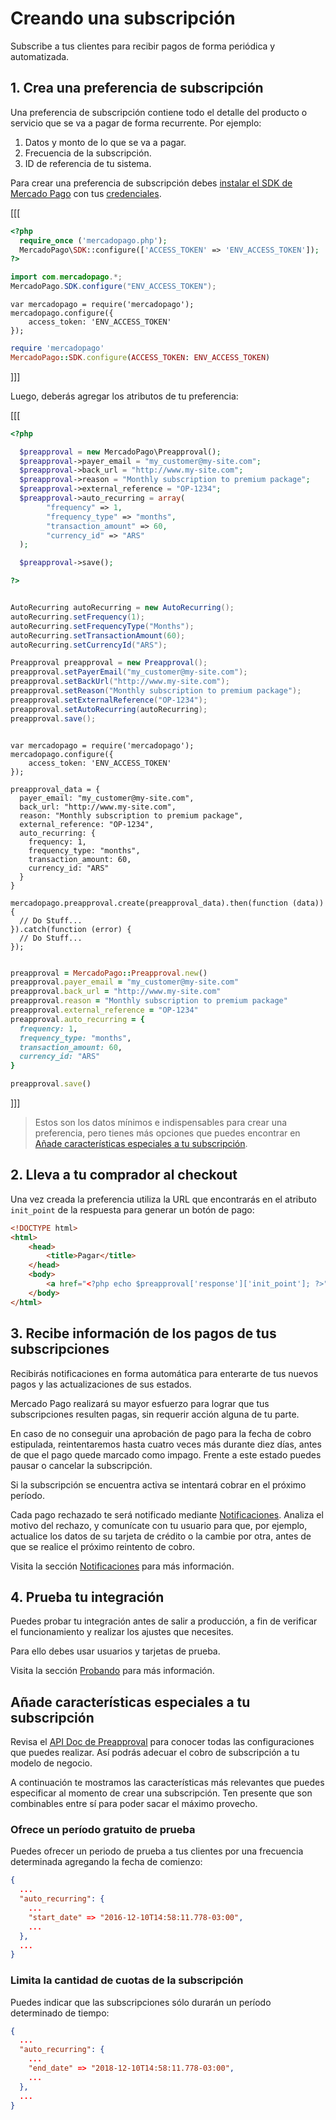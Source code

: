 # Creando una subscripción

Subscribe a tus clientes para recibir pagos de forma periódica y automatizada.


## 1. Crea una preferencia de subscripción

Una preferencia de subscripción contiene todo el detalle del producto o servicio que se va a pagar de forma recurrente. Por ejemplo:

1. Datos y monto de lo que se va a pagar.
2. Frecuencia de la subscripción.
3. ID de referencia de tu sistema.

Para crear una preferencia de subscripción debes [instalar el SDK de Mercado Pago](/plugins) con tus [credenciales](https://www.mercadopago.com.ar/account/credentials?type=basic).

[[[
```php
<?php
  require_once ('mercadopago.php');
  MercadoPago\SDK::configure(['ACCESS_TOKEN' => 'ENV_ACCESS_TOKEN']);
?>
```
```java
import com.mercadopago.*;
MercadoPago.SDK.configure("ENV_ACCESS_TOKEN");
```
```node
var mercadopago = require('mercadopago');
mercadopago.configure({
    access_token: 'ENV_ACCESS_TOKEN'
});
```
```ruby
require 'mercadopago'
MercadoPago::SDK.configure(ACCESS_TOKEN: ENV_ACCESS_TOKEN)
```
]]]

Luego, deberás agregar los atributos de tu preferencia:

[[[
```php
<?php

  $preapproval = new MercadoPago\Preapproval();
  $preapproval->payer_email = "my_customer@my-site.com";
  $preapproval->back_url = "http://www.my-site.com";
  $preapproval->reason = "Monthly subscription to premium package";
  $preapproval->external_reference = "OP-1234";
  $preapproval->auto_recurring = array(
		"frequency" => 1,
		"frequency_type" => "months",
		"transaction_amount" => 60,
		"currency_id" => "ARS"
  );

  $preapproval->save();

?>
```
```java

AutoRecurring autoRecurring = new AutoRecurring();
autoRecurring.setFrequency(1);
autoRecurring.setFrequencyType("Months");
autoRecurring.setTransactionAmount(60);
autoRecurring.setCurrencyId("ARS");

Preapproval preapproval = new Preapproval();
preapproval.setPayerEmail("my_customer@my-site.com");
preapproval.setBackUrl("http://www.my-site.com");
preapproval.setReason("Monthly subscription to premium package");
preapproval.setExternalReference("OP-1234");
preapproval.setAutoRecurring(autoRecurring);
preapproval.save();

```
```node

var mercadopago = require('mercadopago');
mercadopago.configure({
    access_token: 'ENV_ACCESS_TOKEN'
});

preapproval_data = {
  payer_email: "my_customer@my-site.com",
  back_url: "http://www.my-site.com",
  reason: "Monthly subscription to premium package",
  external_reference: "OP-1234",
  auto_recurring: {
    frequency: 1,
    frequency_type: "months",
    transaction_amount: 60,
    currency_id: "ARS"
  }
}

mercadopago.preapproval.create(preapproval_data).then(function (data)) {
  // Do Stuff...
}).catch(function (error) {
  // Do Stuff...
});

```
```ruby

preapproval = MercadoPago::Preapproval.new()
preapproval.payer_email = "my_customer@my-site.com"
preapproval.back_url = "http://www.my-site.com"
preapproval.reason = "Monthly subscription to premium package"
preapproval.external_reference = "OP-1234"
preapproval.auto_recurring = {
  frequency: 1,
  frequency_type: "months",
  transaction_amount: 60,
  currency_id: "ARS"
}

preapproval.save()

```
]]]


> Estos son los datos mínimos e indispensables para crear una preferencia, pero tienes más opciones que puedes encontrar en [Añade características especiales a tu subscripción](#añade-características-especiales-a-tu-subscripción).


## 2. Lleva a tu comprador al checkout

Una vez creada la preferencia utiliza la URL que encontrarás en el atributo `init_point` de la respuesta para generar un botón de pago:

```html
<!DOCTYPE html>
<html>
	<head>
		<title>Pagar</title>
	</head>
	<body>
		<a href="<?php echo $preapproval['response']['init_point']; ?>">Subscribe!</a>
	</body>
</html>
```

## 3. Recibe información de los pagos de tus subscripciones

Recibirás notificaciones en forma automática para enterarte de tus nuevos pagos y las actualizaciones de sus estados.

Mercado Pago realizará su mayor esfuerzo para lograr que tus subscripciones resulten pagas, sin requerir acción alguna de tu parte.

En caso de no conseguir una aprobación de pago para la fecha de cobro estipulada, reintentaremos hasta cuatro veces más durante diez días, antes de que el pago quede marcado como impago. Frente a este estado puedes pausar o cancelar la subscripción.

Si la subscripción se encuentra activa se intentará cobrar en el próximo período.

Cada pago rechazado te será notificado mediante [Notificaciones](../../notifications/ipn.es.md). Analiza el motivo del rechazo, y comunícate con tu usuario para que, por ejemplo, actualice los datos de su tarjeta de crédito o la cambie por otra, antes de que se realice el próximo reintento de cobro.

Visita la sección [Notificaciones](/guides/notifications/ipn.es.md) para más información.


## 4. Prueba tu integración

Puedes probar tu integración antes de salir a producción, a fin de verificar el funcionamiento y realizar los ajustes que necesites.

Para ello debes usar usuarios y tarjetas de prueba.

Visita la sección [Probando](/guides/payments/api/testing.es.md) para más información.

## Añade características especiales a tu subscripción

Revisa el [API Doc de Preapproval](#) para conocer todas las configuraciones que puedes realizar. Así podrás adecuar el cobro de subscripción a tu modelo de negocio.

A continuación te mostramos las características más relevantes que puedes especificar al momento de crear una subscripción. Ten presente que son combinables entre sí para poder sacar el máximo provecho.

### Ofrece un período gratuito de prueba

Puedes ofrecer un periodo de prueba a tus clientes por una frecuencia determinada agregando la fecha de comienzo:

```json
{
  ...
  "auto_recurring": {
    ...
    "start_date" => "2016-12-10T14:58:11.778-03:00",
    ...
  },
  ...
}
```

### Limita la cantidad de cuotas de la subscripción

Puedes indicar que las subscripciones sólo durarán un período determinado de tiempo:

```json
{
  ...
  "auto_recurring": {
    ...
    "end_date" => "2018-12-10T14:58:11.778-03:00",
    ...
  },
  ...
}
```
